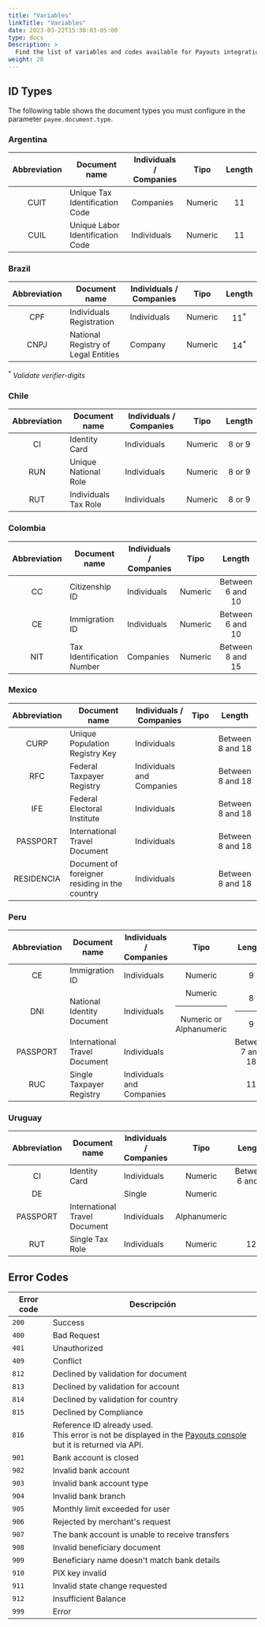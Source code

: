 ```yaml
---
title: "Variables"
linkTitle: "Variables"
date: 2023-03-22T15:30:03-05:00
type: docs
Description: >
  Find the list of variables and codes available for Payouts integration.
weight: 20
---
```


## ID Types
The following table shows the document types you must configure in the parameter `payee.document.type`.

### Argentina
| Abbreviation | Document name | Individuals / Companies | Tipo | Length |
|:-:|---|---|:-:|:-:|
| CUIT | Unique Tax Identification Code | Companies | Numeric | 11 |
| CUIL | Unique Labor Identification Code | Individuals | Numeric | 11 |

### Brazil
| Abbreviation | Document name | Individuals / Companies | Tipo | Length |
|:-:|---|---|:-:|:-:|
| CPF | Individuals Registration | Individuals | Numeric | 11<sup>*</sup> |
| CNPJ | National Registry of Legal Entities | Company | Numeric | 14<sup>*</sup> |

<sup>*</sup> _Validate verifier-digits_

### Chile
| Abbreviation | Document name | Individuals / Companies | Tipo | Length |
|:-:|---|---|:-:|:-:|
| CI | Identity Card | Individuals | Numeric | 8 or 9 |
| RUN | Unique National Role | Individuals | Numeric | 8 or 9 |
| RUT | Individuals Tax Role | Individuals | Numeric | 8 or 9 |

### Colombia
| Abbreviation | Document name | Individuals / Companies | Tipo | Length |
|:-:|---|---|:-:|:-:|
| CC | Citizenship ID | Individuals | Numeric | Between 6 and 10 |
| CE | Immigration ID | Individuals | Numeric | Between 6 and 10 |
| NIT | Tax Identification Number | Companies | Numeric | Between 8 and 15 |

<!--### Costa Rica
| Abbreviation | Document name | Individuals / Companies | Tipo | Length |
|:-:|---|---|:-:|:-:|
| CI | Identity Card | Individuals | Numeric | 9 |

### El Salvador
| Abbreviation | Document name | Individuals / Companies | Tipo | Length |
|:-:|---|---|:-:|:-:|
| DUI | Unique identity document | Individuals |  | Between 6 and 18 |-->

### Mexico
| Abbreviation | Document name | Individuals / Companies | Tipo | Length |
|:-:|---|---|:-:|:-:|
| CURP | Unique Population Registry Key | Individuals | | Between 8 and 18 |
| RFC | Federal Taxpayer Registry | Individuals and Companies | | Between 8 and 18 |
| IFE | Federal Electoral Institute | Individuals | | Between 8 and 18 |
| PASSPORT | International Travel Document | Individuals |  | Between 8 and 18 |
| RESIDENCIA | Document of foreigner residing in the country | Individuals |  | Between 8 and 18 |

<!--### Nicaragua
| Abbreviation | Document name | Individuals / Companies | Tipo | Length |
|:-:|---|---|:-:|:-:|
| CI | Identity card | Individuals |  | Between 8 and 18 |-->

### Peru
| Abbreviation | Document name | Individuals / Companies | Tipo | Length |
|:-:|---|---|:-:|:-:|
| CE | Immigration ID | Individuals | Numeric | 9 |
| DNI | National Identity Document | Individuals | Numeric<br><hr>Numeric or Alphanumeric | 8<br><hr>9 |
| PASSPORT | International Travel Document | Individuals | | Between 7 and 18 |
| RUC | Single Taxpayer Registry | Individuals and Companies | | 11 |

### Uruguay
| Abbreviation | Document name | Individuals / Companies | Tipo | Length |
|:-:|---|---|:-:|:-:|
| CI | Identity Card | Individuals | Numeric | Between 6 and 8 |
| DE | | Single | Numeric | |
| PASSPORT | International Travel Document | Individuals | Alphanumeric | |
| RUT | Single Tax Role | Individuals | Numeric | 12 |

## Error Codes
| Error code | Descripción |
|---|---|
| `200` | Success |
| `400` | Bad Request |
| `401` | Unauthorized |
| `409` | Conflict |
| `812` | Declined by validation for document |
| `813` | Declined by validation for account |
| `814` | Declined by validation for country |
| `815` | Declined by Compliance |
| `816` | Reference ID already used.<br>This error is not be displayed in the [Payouts console](/payouts/payouts-merchant-console.html) but it is returned via API. |
| `901` | Bank account is closed |
| `902` | Invalid bank account |
| `903` | Invalid bank account type |
| `904` | Invalid bank branch |
| `905` | Monthly limit exceeded for user |
| `906` | Rejected by merchant's request |
| `907` | The bank account is unable to receive transfers |
| `908` | Invalid beneficiary document |
| `909` | Beneficiary name doesn't match bank details |
| `910` | PIX key invalid |
| `911` | Invalid state change requested |
| `912` | Insufficient Balance |
| `999` | Error |